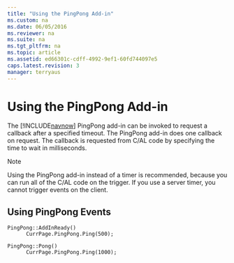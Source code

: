 ```yaml
---
title: "Using the PingPong Add-in"
ms.custom: na
ms.date: 06/05/2016
ms.reviewer: na
ms.suite: na
ms.tgt_pltfrm: na
ms.topic: article
ms.assetid: ed66301c-cdff-4992-9ef1-60fd744097e5
caps.latest.revision: 3
manager: terryaus
---
```

# Using the PingPong Add-in
The [!INCLUDE[navnow](../dynamics-nav/includes/navnow_md.md)] PingPong add\-in can be invoked to request a callback after a specified timeout. The PingPong add\-in does one callback on request. The callback is requested from C\/AL code by specifying the time to wait in milliseconds.  
  
> [!NOTE]  
>  Using the PingPong add\-in instead of a timer is recommended, because you can run all of the C\/AL code on the trigger. If you use a server timer, you cannot trigger events on the client.  
  
## Using PingPong Events  
  
```  
PingPong::AddInReady()  
      CurrPage.PingPong.Ping(500);  
```  
  
```  
PingPong::Pong()  
      CurrPage.PingPong.Ping(1000);  
```